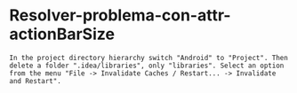 # Resolver-problema-con-attr-actionBarSize

```
In the project directory hierarchy switch "Android" to "Project". Then delete a folder ".idea/libraries", only "libraries". Select an option from the menu "File -> Invalidate Caches / Restart... -> Invalidate and Restart".
```
